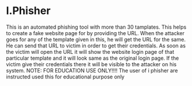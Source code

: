 # I.Phisher
This is an automated phishing tool with more than 30 tamplates. This helps to create a fake website page for by providing the URL. When the attacker goes for any of the template given in this, he will get the URL for the same. He can send that URL to victim in order to get their credentials. As soon as the victim will open the URL it will show the website login page of that particular template and it will look same as the original login page. If the victim give their credentials there it will be visible to the attacker on his system.    NOTE: FOR EDUCATION USE ONLY!!!!
The user of i phisher are instructed used this for educational purpose only
